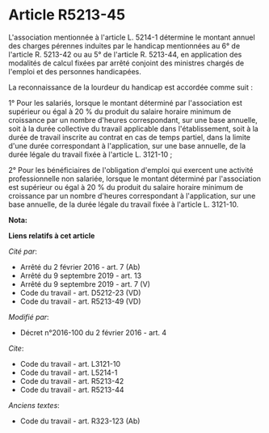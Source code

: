 # Article R5213-45

L'association mentionnée à l'article L. 5214-1 détermine le montant annuel des charges pérennes induites par le handicap
mentionnées au 6° de l'article R. 5213-42 ou au 5° de l'article R. 5213-44, en application des modalités de calcul fixées par
arrêté conjoint des ministres chargés de l'emploi et des personnes handicapées. 

La reconnaissance de la lourdeur du handicap est accordée comme suit : 

1° Pour les salariés, lorsque le montant déterminé par l'association est supérieur ou égal à 20 % du produit du salaire
horaire minimum de croissance par un nombre d'heures correspondant, sur une base annuelle, soit à la durée collective du
travail applicable dans l'établissement, soit à la durée de travail inscrite au contrat en cas de temps partiel, dans la
limite d'une durée correspondant à l'application, sur une base annuelle, de la durée légale du travail fixée à l'article L.
3121-10 ; 

2° Pour les bénéficiaires de l'obligation d'emploi qui exercent une activité professionnelle non salariée, lorsque le montant
déterminé par l'association est supérieur ou égal à 20 % du produit du salaire horaire minimum de croissance par un nombre
d'heures correspondant à l'application, sur une base annuelle, de la durée légale du travail fixée à l'article L. 3121-10.

**Nota:**



**Liens relatifs à cet article**

_Cité par_:

  - Arrêté du 2 février 2016 - art. 7 (Ab)
  - Arrêté du 9 septembre 2019 - art. 13
  - Arrêté du 9 septembre 2019 - art. 7 (V)
  - Code du travail - art. D5212-23 (VD)
  - Code du travail - art. R5213-49 (VD)

_Modifié par_:

  - Décret n°2016-100 du 2 février 2016 - art. 4

_Cite_:

  - Code du travail - art. L3121-10
  - Code du travail - art. L5214-1
  - Code du travail - art. R5213-42
  - Code du travail - art. R5213-44

_Anciens textes_:

  - Code du travail - art. R323-123 (Ab)
